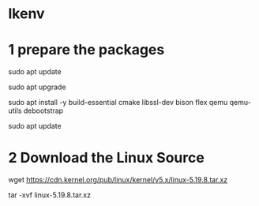 # lkenv

# 1 prepare the packages

sudo apt update

sudo apt upgrade

sudo apt install -y build-essential cmake libssl-dev bison flex qemu qemu-utils debootstrap

sudo apt update

# 2 Download the Linux Source

wget https://cdn.kernel.org/pub/linux/kernel/v5.x/linux-5.19.8.tar.xz

tar -xvf linux-5.19.8.tar.xz







